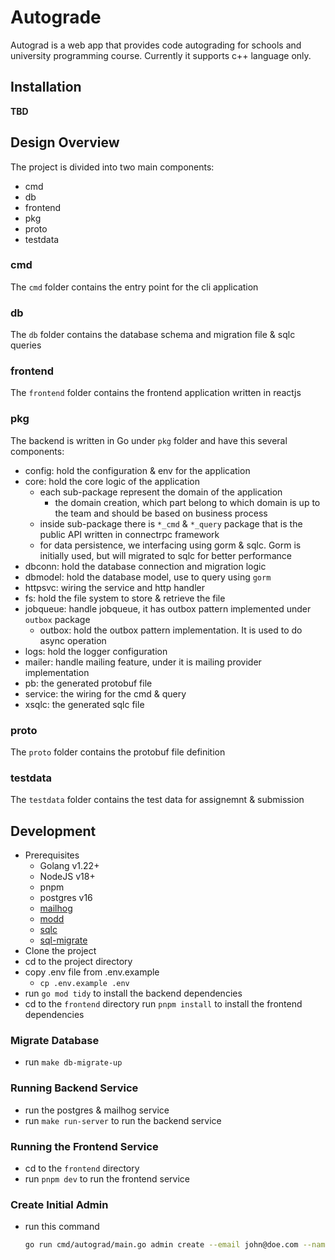 # Autograde

Autograd is a web app that provides code autograding for schools and university programming course.
Currently it supports c++ language only.

## Installation
__TBD__

## Design Overview
The project is divided into two main components:
- cmd
- db
- frontend
- pkg
- proto
- testdata

### cmd
The `cmd` folder contains the entry point for the cli application 

### db
The `db` folder contains the database schema and migration file & sqlc queries

### frontend
The `frontend` folder contains the frontend application written in reactjs

### pkg
The backend is written in Go under `pkg` folder and have this several components:
- config: hold the configuration & env for the application
- core: hold the core logic of the application
  - each sub-package represent the domain of the application
    - the domain creation, which part belong to which domain is up to the team and should be based on business process
  - inside sub-package there is `*_cmd` & `*_query` package that is the public API written in connectrpc framework
  - for data persistence, we interfacing using gorm & sqlc. Gorm is initially used, but will migrated to sqlc for better performance
- dbconn: hold the database connection and migration logic
- dbmodel: hold the database model, use to query using `gorm`
- httpsvc: wiring the service and http handler
- fs: hold the file system to store & retrieve the file
- jobqueue: handle jobqueue, it has outbox pattern implemented under `outbox` package
  - outbox: hold the outbox pattern implementation. It is used to do async operation
- logs: hold the logger configuration
- mailer: handle mailing feature, under it is mailing provider implementation
- pb: the generated protobuf file
- service: the wiring for the cmd & query
- xsqlc: the generated sqlc file 

### proto
The `proto` folder contains the protobuf file definition

### testdata
The `testdata` folder contains the test data for assignemnt & submission

## Development
- Prerequisites
  - Golang v1.22+
  - NodeJS v18+
  - pnpm
  - postgres v16
  - [mailhog](https://github.com/mailhog/MailHog)
  - [modd](https://github.com/cortesi/modd)
  - [sqlc](https://docs.sqlc.dev/en/latest/overview/install.html)
  - [sql-migrate](https://github.com/rubenv/sql-migrate)
- Clone the project
- cd to the project directory
- copy .env file from .env.example
  - `cp .env.example .env`
- run `go mod tidy` to install the backend dependencies
- cd to the `frontend` directory run `pnpm install` to install the frontend dependencies

### Migrate Database
- run `make db-migrate-up`

### Running Backend Service
- run the postgres & mailhog service
- run `make run-server` to run the backend service

### Running the Frontend Service
- cd to the `frontend` directory
- run `pnpm dev` to run the frontend service

### Create Initial Admin
- run this command
  ```bash
  go run cmd/autograd/main.go admin create --email john@doe.com --name "john doe" --password "supersecret"
  ```
